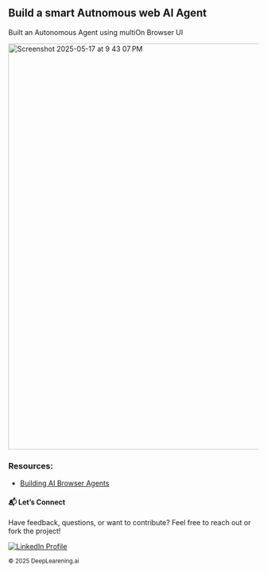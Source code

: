 ## Build a smart Autnomous web AI Agent
Built an Autonomous Agent using multiOn Browser UI

<img width="815" alt="Screenshot 2025-05-17 at 9 43 07 PM" src="https://github.com/user-attachments/assets/87a238f1-2816-444f-a820-5207dd5262ac" />



### Resources:

- [Building AI Browser Agents](https://www.deeplearning.ai/short-courses/building-ai-browser-agents/)

#### 📬 Let’s Connect
Have feedback, questions, or want to contribute? Feel free to reach out or fork the project!

<a href="https://www.linkedin.com/in/mansi-more-0943/"> ![LinkedIn Profile](https://img.shields.io/badge/LinkedIn-0077B5?style=for-the-badge&logo=linkedin&logoColor=white) </a>

<sub>© 2025 DeepLearening.ai </sub>


